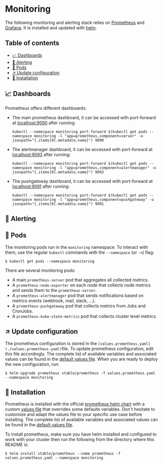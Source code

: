 # Monitoring

The following monitoring and alerting stack relies on [Prometheus](https://prometheus.io/) and [Grafana](https://grafana.com/). It is installed and updated with [helm](https://helm.sh/).

## Table of contents
* [:chart_with_upwards_trend: Dashboards](#chart_with_upwards_trend-Dashboards)
* [:rotating_light: Alerting](#rotating_light-Alerting)
* [:beginner: Pods](#beginner-Pods)
* [:arrow_upper_right: Update configuration](#arrow_upper_right-Update-configuration)
* [:construction: Installation](#construction-Installation)

## :chart_with_upwards_trend: Dashboards

Prometheus offers different dashboards:
* The main prometheus dashboard, it can be accessed with port-forward at [localhost:9090](http://localhost:9090) after running:
  ```shell
  kubectl --namespace monitoring port-forward $(kubectl get pods --namespace monitoring -l "app=prometheus,component=server" -o jsonpath="{.items[0].metadata.name}") 9090
  ```
* The alertmanager dashboard, it can be accessed with port-forward at [localhost:9093](http://localhost:9093) after running:
  ```shell
  kubectl --namespace monitoring port-forward $(kubectl get pods --namespace monitoring -l "app=prometheus,component=alertmanager" -o jsonpath="{.items[0].metadata.name}") 9093
  ```
* The pushgateway dashboard, it can be accessed with port-forward at [localhost:9091](http://localhost:9091) after running:
  ```shell
  kubectl --namespace monitoring port-forward $(kubectl get pods --namespace monitoring -l "app=prometheus,component=pushgateway" -o jsonpath="{.items[0].metadata.name}") 9091
  ```
## :rotating_light: Alerting

## :beginner: Pods

The monitoring pods run in the `monitoring` namespace. To interact with them, use the regular `kubectl` commands with the `--namespace` (or `-n`) flag:
```shell
$ kubectl get pods --namespace monitoring
```

There are several monitoring pods:
* A main `prometheus-server` pod that aggregates all collected metrics.
* A `prometheus-node-exporter` on each node that collects node metrics and sends them to the `prometheus-server`.
* A `prometheus-alertmanager` pod that sends notifications based on metrics events (webhook, mail, slack, ...).
* A `prometheus-pushgateway` pod that collects metrics from Jobs and CronJobs.
* A `prometheus-kube-state-metrics` pod that collects cluster level metrics.

## :arrow_upper_right: Update configuration

The prometheus configuration is stored in the `[values.prometheus.yaml](./values.prometheus.yaml)`file. To update prometheus configuration, edit this file accordingly. The complete list of available variables and associated values can be found in the [default values file](https://github.com/helm/charts/blob/master/stable/prometheus/values.yaml). When you are ready to deploy the new configuration, run:
```shell
$ helm upgrade prometheus stable/prometheus -f values.prometheus.yaml --namespace monitoring
```

## :construction: Installation

Prometheus is installed with the official [prometheus helm chart](https://github.com/helm/charts/tree/master/stable/prometheus) with a custom [values file](./values.prometheus.yaml) that overrides some defaults variables. Don't hesitate to customize and adapt the values file to your specific use case before installing. The complete list of available variables and associated values can be found in the [default values file](https://github.com/helm/charts/blob/master/stable/prometheus/values.yaml).

To install prometheus, make sure you have helm installed and configured to work with your cluster then run the following from the directory where this README is:
```shell
$ helm install stable/prometheus --name prometheus -f values.prometheus.yaml --namespace monitoring
```
